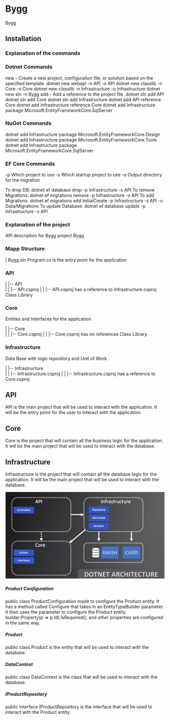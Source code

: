 # Bygg

Bygg

## Installation

### Explanation of the commands

### Dotnet Commands

new - Create a new project, configuration file, or solution based on the specified template.
dotnet new webapi -n API -o API
dotnet new classlib -n Core -o Core
dotnet new classlib -n Infrastructure -o Infrastructure
dotnet new sln -n Bygg
add - Add a reference to the project file.
dotnet sln add API
dotnet sln add Core
dotnet sln add Infrastructure
dotnet add API reference Core
dotnet add Infrastructure reference Core
dotnet add Infrastructure package Microsoft.EntityFrameworkCore.SqlServer

### NuGet Commands

dotnet add Infrastructure package Microsoft.EntityFrameworkCore.Design
dotnet add Infrastructure package Microsoft.EntityFrameworkCore.Tools
dotnet add Infrastructure package Microsoft.EntityFrameworkCore.SqlServer

### EF Core Commands

-p Which project to use
-s Which startup project to use
-o Output directory for the migration

To drop DB: dotnet ef database drop -p Infrastructure -s API
To remove Migrations: dotnet ef migrations remove -p Infrastructure -s API
To add Migrations: dotnet ef migrations add InitialCreate -p Infrastructure -s API -o Data/Migrations
To update Database: dotnet ef database update -p Infrastructure -s API

### Explanation of the project

API description for Bygg project Bygg

### Mapp Structure

| Bygg.sln
Program.cs is the entry point for the application

### API

| |-- API\
| | |-- API.csproj
| | |-- API.csproj has a reference to Infrastructure.csproj
Class Library

### Core

Entities and Interfaces for the application

| |-- Core\
| | |-- Core.csproj
| | |-- Core.csproj has no references
Class Library

### Infrastructure

Data Base with logic repository and Unit of Work

| |-- Infrastructure\
| | |-- Infrastructure.csproj
| | |-- Infrastructure.csproj has a reference to Core.csproj

## API

API is the main project that will be used to interact with the application. It will be the entry point for the user to interact with the application.

## Core

Core is the project that will contain all the business logic for the application. It will be the main project that will be used to interact with the database.

## Infrastructure

Infrastructure is the project that will contain all the database logic for the application. It will be the main project that will be used to interact with the database.

![Bygg](DotnetBygg.jpg)

##### Product Configuration

public class ProductConfiguration made to configure the Product entity.
It has a method called Configure that takes in an EntityTypeBuilder<Product> parameter.
It then uses the parameter to configure the Product entity.
builder.Property(p => p.Id).IsRequired(); and other properties are configured in the same way.

##### Product

public class Product is the entity that will be used to interact with the database.

##### DataContext

public class DataContext is the class that will be used to interact with the database.

##### IProductRepository

public interface IProductRepository is the interface that will be used to interact with the Product entity.
